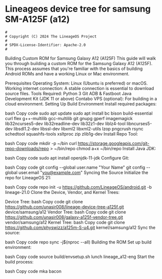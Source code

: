 # Lineageos device tree for samsung SM-A125F (a12)

```
#
# Copyright (C) 2024 The LineageOS Project
#
# SPDX-License-Identifier: Apache-2.0
#
```
Building Custom ROM for Samsung Galaxy A12 (A125F)
This guide will walk you through building a custom ROM for the Samsung Galaxy A12 (A125F). This process assumes that you're familiar with the basics of building Android ROMs and have a working Linux or Mac environment.

Prerequisites
Operating System: Linux (Ubuntu is preferred) or macOS.
Working internet connection: A stable connection is essential to download source files.
Tools Required:
Python 3
Git
ADB & Fastboot
Java Development Kit (JDK 11 or above)
Contabo VPS (optional): For building in a cloud environment.
Setting Up Build Environment
Install required packages:

bash
Copy code
sudo apt update
sudo apt install bc bison build-essential curl flex g++-multilib gcc-multilib git gnupg gperf imagemagick lib32ncurses5-dev lib32readline-dev lib32z1-dev liblz4-tool libncurses5-dev libsdl1.2-dev libssl-dev libxml2 libxml2-utils lzop pngcrush rsync schedtool squashfs-tools xsltproc zip zlib1g-dev
Install Repo Tool:

bash
Copy code
mkdir -p ~/bin
curl https://storage.googleapis.com/git-repo-downloads/repo > ~/bin/repo
chmod a+x ~/bin/repo
Install Java JDK:

bash
Copy code
sudo apt install openjdk-11-jdk
Configure Git:

bash
Copy code
git config --global user.name "Your Name"
git config --global user.email "you@example.com"
Syncing the Source
Initialize the repo for LineageOS 21:

bash
Copy code
repo init -u https://github.com/LineageOS/android.git -b lineage-21.0
Clone the Device, Vendor, and Kernel Trees:

Device Tree:
bash
Copy code
git clone https://github.com/unasir008/lineage-device-tree-a125f.git device/samsung/a12
Vendor Tree:
bash
Copy code
git clone https://github.com/unasir008/galaxy-a125f-vendor-tree.git vendor/samsung/a12
Kernel Tree:
bash
Copy code
git clone https://github.com/physwizz/a125m-S-u4.git kernel/samsung/a12
Sync the source:

bash
Copy code
repo sync -j$(nproc --all)
Building the ROM
Set up build environment:

bash
Copy code
source build/envsetup.sh
lunch lineage_a12-eng
Start the build process:

bash
Copy code
mka bacon
